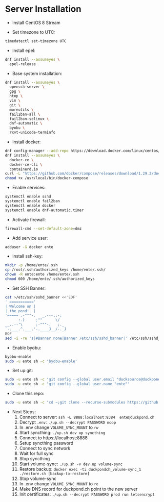 # Server Installation

* Install CentOS 8 Stream

* Set timezone to UTC:
```sh
timedatectl set-timezone UTC
```

* Install epel:
```sh
dnf install --assumeyes \
  epel-release
```

* Base system installation:
```sh
dnf install --assumeyes \
  openssh-server \
  gpg \
  htop \
  vim \
  git \
  moreutils \
  fail2ban-all \
  fail2ban-selinux \
  dnf-automatic \
  byobu \
  rxvt-unicode-terminfo
```

* Install docker:
```sh
dnf config-manager --add-repo https://download.docker.com/linux/centos/docker-ce.repo
dnf install --assumeyes \
  docker-ce \
  docker-ce-cli \
  containerd.io
curl -L "https://github.com/docker/compose/releases/download/1.29.2/docker-compose-$(uname -s)-$(uname -m)" -o /usr/local/bin/docker-compose
chmod +x /usr/local/bin/docker-compose
```

* Enable services:
```sh
systemctl enable sshd
systemctl enable fail2ban
systemctl enable docker
systemctl enable dnf-automatic.timer
```

* Activate firewall:
```sh
firewall-cmd --set-default-zone=dmz
```

* Add service user:
```sh
adduser -G docker ente
```

* Install ssh-key:
```sh
mkdir -p /home/ente/.ssh
cp /root/.ssh/authorized_keys /home/ente/.ssh/
chown -R ente:ente /home/ente/.ssh
chmod 600 /home/ente/.ssh/authorized_keys
```

* Set SSH Banner:
```sh
cat >/etc/ssh/sshd_banner <<'EOF'
' ==========='
| Welcome on |
| the pond!  |
'===== .-"""-.   _.---..-;  
      :.)     ;""      \/   
__..--'\      ;-"""-.   ;._ 
`-.___.^.___.'-.____J__/-._J
EOF
sed -i -re 's|#Banner none|Banner /etc/ssh/sshd_banner|' /etc/ssh/sshd_config
```

* Enable byobu:
```sh
byobu-enable
sudo -u ente sh -c 'byobu-enable'
```

* Set up git:
```sh
sudo -u ente sh -c 'git config --global user.email "ducksource@duckpond.ch"'
sudo -u ente sh -c 'git config --global user.name "ente"'
```

* Clone this repo:
```sh
sudo -u ente sh -c 'cd ~;git clone --recurse-submodules https://github.com/Enteee/duckpond.ch.git'
```

* Next Steps:
  1.  Connect to server: `ssh -L 8888:localhost:8384  ente@duckpond.ch`
  2.  Decrypt `.env`: `./up.sh --decrypt PASSWORD noop`
  3.  In .env change `VOLUME_SYNC_MOUNT` to `rw`
  4.  Start syncthing: `./up.sh dev up syncthing`
  5.  Connect to https://localhost:8888
  6.  Setup syncthing password
  7.  Connect to sync network
  8.  Wait for full sync
  9.  Stop syncthing
  10. Start volume-sync: `./up.sh -v dev up volume-sync`
  11. Restore backup: `docker exec -ti duckpondch_volume-sync_1 ./restore.sh [backup-to-restore]`
  12. Stop volume-sync
  13. In .env change `VOLUME_SYNC_MOUNT` to `ro`
  14. Make DNS record for duckpond.ch point to the new server
  15. Init certificates: `./up.sh --decrypt PASSWORD prod run letsencrypt`
